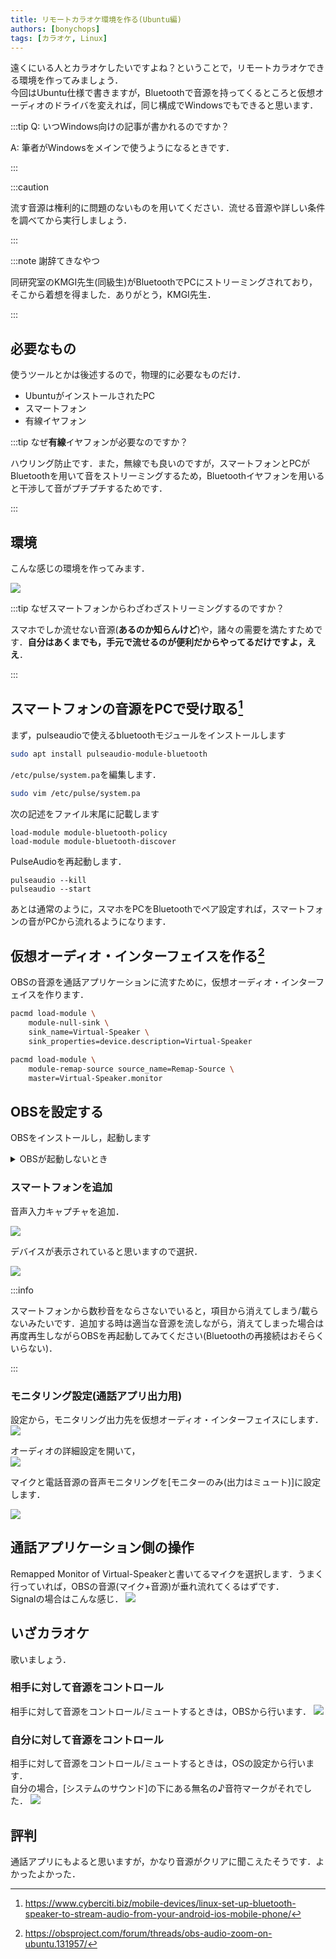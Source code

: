 ```yaml
---
title: リモートカラオケ環境を作る(Ubuntu編)
authors: [bonychops]
tags: [カラオケ, Linux]
---
```


遠くにいる人とカラオケしたいですよね？ということで，リモートカラオケできる環境を作ってみましょう．    
今回はUbuntu仕様で書きますが，Bluetoothで音源を持ってくるところと仮想オーディオのドライバを変えれば，同じ構成でWindowsでもできると思います．
<!--truncate-->

:::tip Q: いつWindows向けの記事が書かれるのですか？

A: 筆者がWindowsをメインで使うようになるときです．

:::

:::caution

流す音源は権利的に問題のないものを用いてください．流せる音源や詳しい条件を調べてから実行しましょう．

:::

:::note 謝辞てきなやつ

同研究室のKMGI先生(同級生)がBluetoothでPCにストリーミングされており，そこから着想を得ました．ありがとう，KMGI先生．  

:::


## 必要なもの
使うツールとかは後述するので，物理的に必要なものだけ．
- UbuntuがインストールされたPC
- スマートフォン
- 有線イヤフォン

:::tip なぜ**有線**イヤフォンが必要なのですか？

ハウリング防止です．また，無線でも良いのですが，スマートフォンとPCがBluetoothを用いて音をストリーミングするため，Bluetoothイヤフォンを用いると干渉して音がプチプチするためです．

:::



## 環境
こんな感じの環境を作ってみます．

![](./system.png)

:::tip なぜスマートフォンからわざわざストリーミングするのですか？

スマホでしか流せない音源(**あるのか知らんけど**)や，諸々の需要を満たすためです．**自分はあくまでも，手元で流せるのが便利だからやってるだけですよ，ええ**．

:::

## スマートフォンの音源をPCで受け取る[^1]

まず，pulseaudioで使えるbluetoothモジュールをインストールします
```sh
sudo apt install pulseaudio-module-bluetooth
```

`/etc/pulse/system.pa`を編集します．
```sh
sudo vim /etc/pulse/system.pa
```

次の記述をファイル末尾に記載します
```
load-module module-bluetooth-policy
load-module module-bluetooth-discover
```

PulseAudioを再起動します．

```
pulseaudio --kill
pulseaudio --start
```

あとは通常のように，スマホをPCをBluetoothでペア設定すれば，スマートフォンの音がPCから流れるようになります．

## 仮想オーディオ・インターフェイスを作る[^2]
OBSの音源を通話アプリケーションに流すために，仮想オーディオ・インターフェイスを作ります．

```sh
pacmd load-module \
    module-null-sink \
    sink_name=Virtual-Speaker \
    sink_properties=device.description=Virtual-Speaker

pacmd load-module \
    module-remap-source source_name=Remap-Source \
    master=Virtual-Speaker.monitor
```

## OBSを設定する
OBSをインストールし，起動します
<details>
<summary>OBSが起動しないとき</summary>

ターミナルからOBSを起動してみてください(`obs`)．このとき，
```sh
...
The Wayland connection experienced a fatal error: プロトコルエラー
```
と出る時は，Waylandを用いていることによるエラーが発生しています．Waylandが絡む問題を解決しようとするのはわりと大変であるため，代わりにxcbを使います．
```sh
QT_QPA_PLATFORM=xcb obs   
```
</details>


### スマートフォンを追加
音声入力キャプチャを追加．

![](./obs-add-interface.png)

デバイスが表示されていると思いますので選択．

![](./obs-select-phone.png)

:::info

スマートフォンから数秒音をならさないでいると，項目から消えてしまう/載らないみたいです．追加する時は適当な音源を流しながら，消えてしまった場合は再度再生しながらOBSを再起動してみてください(Bluetoothの再接続はおそらくいらない)．

:::

### モニタリング設定(通話アプリ出力用)
設定から，モニタリング出力先を仮想オーディオ・インターフェイスにします．
![](./obs-select-virtual.png)

オーディオの詳細設定を開いて，  
![](./obs-details-audio.png)

マイクと電話音源の音声モニタリングを[モニターのみ(出力はミュート)]に設定します．

![](./obs-monitor-mapping.png)

## 通話アプリケーション側の操作
Remapped Monitor of Virtual-Speakerと書いてるマイクを選択します．うまく行っていれば，OBSの音源(マイク+音源)が垂れ流れてくるはずです．  
Signalの場合はこんな感じ．
![](./signal-settings.png)

## いざカラオケ
歌いましょう．

### 相手に対して音源をコントロール
相手に対して音源をコントロール/ミュートするときは，OBSから行います．
![](./obs-mute.png)

### 自分に対して音源をコントロール
相手に対して音源をコントロール/ミュートするときは，OSの設定から行います．  
自分の場合，[システムのサウンド]の下にある無名の♪音符マークがそれでした．
![](./settings-own-sound.png)


## 評判
通話アプリにもよると思いますが，かなり音源がクリアに聞こえたそうです．よかったよかった．


[^1]: https://www.cyberciti.biz/mobile-devices/linux-set-up-bluetooth-speaker-to-stream-audio-from-your-android-ios-mobile-phone/
[^2]: https://obsproject.com/forum/threads/obs-audio-zoom-on-ubuntu.131957/